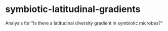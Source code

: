 # symbiotic-latitudinal-gradients
Analysis for "Is there a latitudinal diversity gradient in symbiotic microbes?"
